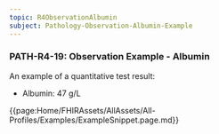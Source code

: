 ```yaml
---
topic: R4ObservationAlbumin
subject: Pathology-Observation-Albumin-Example
---
```

### PATH-R4-19: Observation Example - Albumin
An example of a quantitative test result:
* Albumin: 47 g/L

{{page:Home/FHIRAssets/AllAssets/All-Profiles/Examples/ExampleSnippet.page.md}}